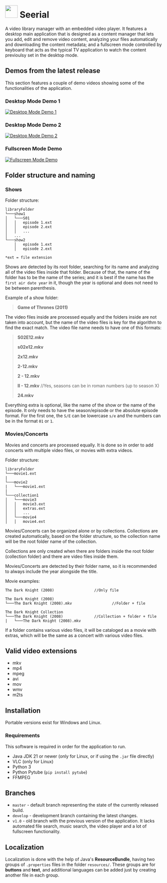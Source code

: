 # <img src="https://github.com/juanllavero/Seerial/assets/33575454/fe9ef4f9-4fe5-4df3-a358-eefc389f4932" align="top_left" height="40" width="40"> Seerial
A video library manager with an embedded video player. It features a desktop main application that is designed as a content manager that lets you add, edit and remove video content, analyzing your files automatically and downloading the content metadata; and a fullscreen mode controlled by keyboard that acts as the typical TV application to watch the content previoulsy set in the desktop mode.

## Demos from the latest release
This section features a couple of demo videos showing some of the functionalities of the application.
### Desktop Mode Demo 1
[![Desktop Mode Demo 1](https://img.youtube.com/vi/9x7BMvfJzlc/1.jpg)](https://www.youtube.com/watch?v=9x7BMvfJzlc)
### Desktop Mode Demo 2
[![Desktop Mode Demo 2](https://img.youtube.com/vi/bTsA_tDtOLs/1.jpg)](https://www.youtube.com/watch?v=bTsA_tDtOLs)
### Fullscreen Mode Demo
[![Fullscreen Mode Demo](https://img.youtube.com/vi/CpIguBXi0P4/1.jpg)](https://www.youtube.com/watch?v=CpIguBXi0P4)

## Folder structure and naming
### Shows
Folder structure:
```
libraryFolder  
└───show1
│   └───S01
│   │   episode 1.ext
│   │   episode 2.ext
│   │   ...
│   ...
└───show2
    │   episode 1.ext
    │   episode 2.ext
```
`*ext = file extension`

Shows are detected by its root folder, searching for its name and analyzing all of the video files inside that folder. Because of that, the name of the folder has to be the name of the series; and it is best if the name has the `first air date year` in it, though the year is optional and does not need to be between parenthesis.

Example of a show folder:
> **Game of Thrones (2011)**

The video files inside are processed equally and the folders inside are not taken into account, but the name of the video files is key for the algorithm to find the exact match. The video file name needs to have one of this formats:

> **S02E12.mkv**
> 
> **s02e12.mkv**
> 
> **2x12.mkv**
> 
> **2-12.mkv**
> 
> **2 - 12.mkv**
> 
> **II - 12.mkv**      //Yes, seasons can be in roman numbers (up to season X)
> 
> **24.mkv**

Everything extra is optional, like the name of the show or the name of the episode. It only needs to have the season/episode or the absolute episode format. For the first one, the `S/E` can be lowercase `s/e` and the numbers can be in the format `01` or `1`.

### Movies/Concerts
Movies and concerts are processed equally. It is done so in order to add concerts with multiple video files, or movies with extra videos.

Folder structure:
```
libraryFolder
└───movie1.ext
|
└───movie2
|	└───movie1.ext
|
└───collection1
│   └───movie3
│   │   movie3.ext
│   │   extras.ext
│   │   ...
│   └───movie4
│   │   movie4.ext
```
Movies/Concerts can be organized alone or by collections. Collections are created automatically, based on the folder structure, so the collection name will be the root folder name of the collection.

Collections are only created when there are folders inside the root folder (collection folder) and there are video files inside them.

Movies/Concerts are detected by their folder name, so it is recommended to always include the year alongside the title.

Movie examples:
```
The Dark Knight (2008)					//Only file

The Dark Knight (2008)					
└───The Dark Knight (2008).mkv			        //Folder + file

The Dark Knight Collection				
└───The Dark Knight (2008)				//Collection + folder + file
|	└───The Dark Knight (2008).mkv		
```

If a folder contains various video files, it will be cataloged as a movie with extras, which will be the same as a concert with various video files.

## Valid video extensions
- mkv
- mp4
- mpeg
- avi
- mov
- wmv
- m2ts

## Installation
Portable versions exist for Windows and Linux.

### Requirements
This software is required in order for the application to run.

- Java JDK 21 or newer (only for Linux, or if using the `.jar` file directly)
- VLC (only for Linux)
- Python 3
- Python Pytube (`pip install pytube`)
- FFMPEG

## Branches
-   `master`  - default branch representing the state of the currently released build.
-   `develop`  - development branch containing the latest changes.
-   `v1.0`  - old branch with the previous version of the application. It lacks automated file search, music search, the video player and a lot of fullscreen functionality.

## Localization
Localization is done with the help of Java's **ResourceBundle**, having two groups of `.properties` files in the folder `resources/`.  These groups are for **buttons** and **text**, and additional languages can be added just by creating another file in each group.

